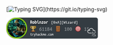 [![Typing SVG](https://readme-typing-svg.demolab.com?font=Fira+Code&pause=1000&color=2BDF04&random=false&width=435&lines=Hi%2C+I+am+Robinzor!)](https://git.io/typing-svg)

![TryHackMe Badge](https://raw.githubusercontent.com/Robinzor/tryhackme-badge-workflow/main/badge.png?version=1759368815)



